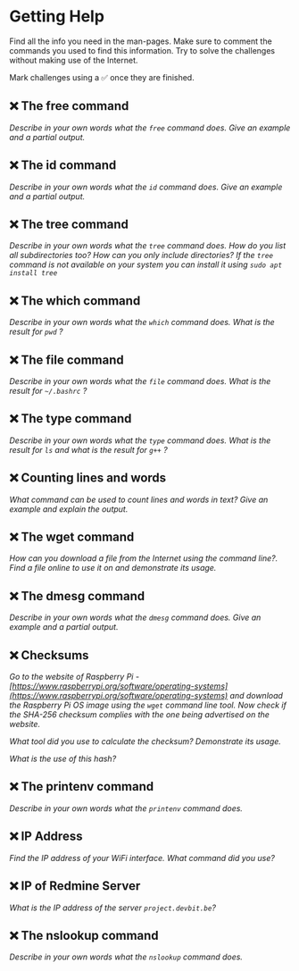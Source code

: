 # Getting Help

Find all the info you need in the man-pages. Make sure to comment the commands you used to find this information. Try to solve the challenges without making use of the Internet.

Mark challenges using a ✅ once they are finished.

## ❌ The free command

*Describe in your own words what the `free` command does. Give an example and a partial output.*

## ❌ The id command

*Describe in your own words what the `id` command does. Give an example and a partial output.*

## ❌ The tree command

*Describe in your own words what the `tree` command does. How do you list all subdirectories too? How can you only include directories? If the `tree` command is not available on your system you can install it using `sudo apt install tree`*

## ❌ The which command

*Describe in your own words what the `which` command does. What is the result for `pwd` ?*

## ❌ The file command

*Describe in your own words what the `file` command does. What is the result for `~/.bashrc` ?*

## ❌ The type command

*Describe in your own words what the `type` command does. What is the result for `ls` and what is the result for `g++` ?*

## ❌ Counting lines and words

*What command can be used to count lines and words in text? Give an example and explain the output.*

## ❌ The wget command

*How can you download a file from the Internet using the command line?. Find a file online to use it on and demonstrate its usage.*

## ❌ The dmesg command

*Describe in your own words what the `dmesg` command does. Give an example and a partial output.*

## ❌ Checksums

*Go to the website of Raspberry Pi - [https://www.raspberrypi.org/software/operating-systems](https://www.raspberrypi.org/software/operating-systems) and download the Raspberry Pi OS image using the `wget` command line tool. Now check if the SHA-256 checksum complies with the one being advertised on the website.*

*What tool did you use to calculate the checksum? Demonstrate its usage.*

*What is the use of this hash?*

## ❌ The printenv command

*Describe in your own words what the `printenv` command does.*

## ❌ IP Address

*Find the IP address of your WiFi interface. What command did you use?*

## ❌ IP of Redmine Server

*What is the IP address of the server `project.devbit.be`?*

## ❌ The nslookup command

*Describe in your own words what the `nslookup` command does.*

